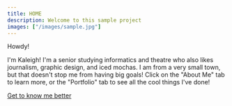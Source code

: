 ```yaml
---
title: HOME
description: Welcome to this sample project
images: ["/images/sample.jpg"]
---
```


Howdy!

I'm Kaleigh! I'm a senior studying informatics and theatre who also likes journalism, graphic design, and iced mochas. I am from a very small town, but that doesn't stop me from having big goals! Click on the "About Me" tab to learn more, or the "Portfolio" tab to see all the cool things I've done!

[Get to know me better](/about "Get to know me better")
